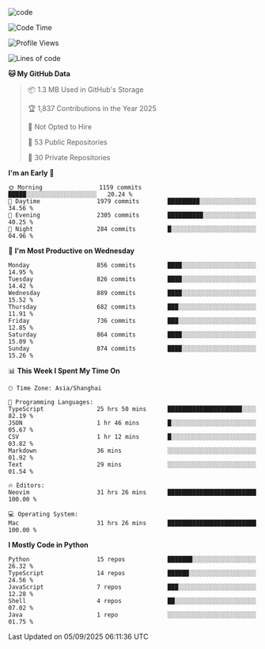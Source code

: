 
<!--
**liuyaanng/liuyaanng** is a ✨ _special_ ✨ repository because its `README.md` (this file) appears on your GitHub profile.

Here are some ideas to get you started:

- 🔭 I’m currently working on ...
- 🌱 I’m currently learning ...
- 👯 I’m looking to collaborate on ...
- 🤔 I’m looking for help with ...
- 💬 Ask me about ...
- 📫 How to reach me: ...
- 😄 Pronouns: ...
- ⚡ Fun fact: ...
-->


![code](https://cdn.jsdelivr.net/gh/liuyaanng/liuyaanng@1.0/code.gif) 

<!--START_SECTION:waka-->
![Code Time](http://img.shields.io/badge/Code%20Time-1%2C890%20hrs%2054%20mins-blue)

![Profile Views](http://img.shields.io/badge/Profile%20Views-0-blue)

![Lines of code](https://img.shields.io/badge/From%20Hello%20World%20I%27ve%20Written-26.7%20million%20lines%20of%20code-blue)

**🐱 My GitHub Data** 

> 📦 1.3 MB Used in GitHub's Storage 
 > 
> 🏆 1,837 Contributions in the Year 2025
 > 
> 🚫 Not Opted to Hire
 > 
> 📜 53 Public Repositories 
 > 
> 🔑 30 Private Repositories 
 > 
**I'm an Early 🐤** 

```text
🌞 Morning                1159 commits        █████░░░░░░░░░░░░░░░░░░░░   20.24 % 
🌆 Daytime                1979 commits        █████████░░░░░░░░░░░░░░░░   34.56 % 
🌃 Evening                2305 commits        ██████████░░░░░░░░░░░░░░░   40.25 % 
🌙 Night                  284 commits         █░░░░░░░░░░░░░░░░░░░░░░░░   04.96 % 
```
📅 **I'm Most Productive on Wednesday** 

```text
Monday                   856 commits         ████░░░░░░░░░░░░░░░░░░░░░   14.95 % 
Tuesday                  826 commits         ████░░░░░░░░░░░░░░░░░░░░░   14.42 % 
Wednesday                889 commits         ████░░░░░░░░░░░░░░░░░░░░░   15.52 % 
Thursday                 682 commits         ███░░░░░░░░░░░░░░░░░░░░░░   11.91 % 
Friday                   736 commits         ███░░░░░░░░░░░░░░░░░░░░░░   12.85 % 
Saturday                 864 commits         ████░░░░░░░░░░░░░░░░░░░░░   15.09 % 
Sunday                   874 commits         ████░░░░░░░░░░░░░░░░░░░░░   15.26 % 
```


📊 **This Week I Spent My Time On** 

```text
🕑︎ Time Zone: Asia/Shanghai

💬 Programming Languages: 
TypeScript               25 hrs 50 mins      █████████████████████░░░░   82.19 % 
JSON                     1 hr 46 mins        █░░░░░░░░░░░░░░░░░░░░░░░░   05.67 % 
CSV                      1 hr 12 mins        █░░░░░░░░░░░░░░░░░░░░░░░░   03.82 % 
Markdown                 36 mins             ░░░░░░░░░░░░░░░░░░░░░░░░░   01.92 % 
Text                     29 mins             ░░░░░░░░░░░░░░░░░░░░░░░░░   01.54 % 

🔥 Editors: 
Neovim                   31 hrs 26 mins      █████████████████████████   100.00 % 

💻 Operating System: 
Mac                      31 hrs 26 mins      █████████████████████████   100.00 % 
```

**I Mostly Code in Python** 

```text
Python                   15 repos            ███████░░░░░░░░░░░░░░░░░░   26.32 % 
TypeScript               14 repos            ██████░░░░░░░░░░░░░░░░░░░   24.56 % 
JavaScript               7 repos             ███░░░░░░░░░░░░░░░░░░░░░░   12.28 % 
Shell                    4 repos             ██░░░░░░░░░░░░░░░░░░░░░░░   07.02 % 
Java                     1 repo              ░░░░░░░░░░░░░░░░░░░░░░░░░   01.75 % 
```




 Last Updated on 05/09/2025 06:11:36 UTC
<!--END_SECTION:waka-->
